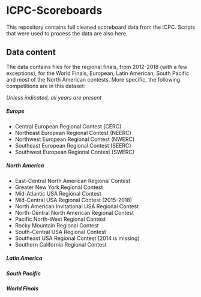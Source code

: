 # ICPC-Scoreboards
This repository contains full cleaned scoreboard data from the ICPC. Scripts that were used to process the data are also here. 

## Data content
The data contains files for the regional finals, from 2012-2018 (with a few exceptions), for the World Finals, European, Latin American, South Pacific and most of the North American contests. More specific, the following competitions are in this dataset:

_Unless indicated, all years are present_

##### Europe
* Central European Regional Contest (CERC)
* Northeast European Regional Contest (NEERC)
* Northwest European Regional Contest (NWERC)
* Southeast European Regional Contest (SEERC)
* Southwest European Regional Contest (SWERC)

##### North America
* East-Central North American Regional Contest 
* Greater New York Regional Contest 
* Mid-Atlantic USA Regional Contest 
* Mid-Central USA Regional Contest (2015-2018)
* North American Invitational USA Regional Contest 
* North-Central North American Regional Contest 
* Pacific North-West Regional Contest 
* Rocky Mountain Regional Contest 
* South-Central USA Regional Contest 
* Southeast USA Regional Contest (2014 is missing)
* Southern California Regional Contest 

##### Latin America
##### South Pacific
##### World Finals
